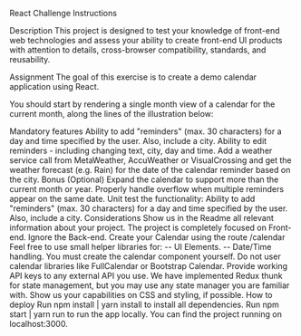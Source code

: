 React Challenge Instructions

Description
This project is designed to test your knowledge of front-end web technologies and assess your ability to create front-​end UI products with attention to details, cross-browser compatibility, standards, and reusability.

Assignment
The goal of this exercise is to create a demo calendar application using React.

You should start by rendering a single month view of a calendar for the current month, along the lines of the illustration below:


Mandatory features
Ability to add "reminders" (max. 30 characters) for a day and time specified by the user. Also, include a city.
Ability to edit reminders - including changing text, city, day and time.
Add a weather service call from MetaWeather, AccuWeather or VisualCrossing and get the weather forecast (e.g. Rain) for the date of the calendar reminder based on the city.
Bonus (Optional)
Expand the calendar to support more than the current month or year.
Properly handle overflow when multiple reminders appear on the same date.
Unit test the functionality: Ability to add "reminders" (max. 30 characters) for a day and time specified by the user. Also, include a city.
Considerations
Show us in the Readme all relevant information about your project.
The project is completely focused on Front-end. Ignore the Back-end.
Create your Calendar using the route /calendar
Feel free to use small helper libraries for: -- UI Elements. -- Date/Time handling.
You must create the calendar component yourself. Do not user calendar libraries like FullCalendar or Bootstrap Calendar.
Provide working API keys to any external API you use.
We have implemented Redux thunk for state management, but you may use any state manager you are familiar with.
Show us your capabilities on CSS and styling, if possible.
How to deploy
Run npm install | yarn install to install all dependencies.
Run npm start | yarn run to run the app locally.
You can find the project running on localhost:3000.
